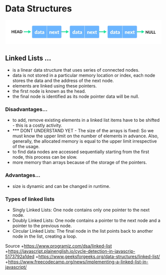 # Data Structures

![Linked List](https://raw.githubusercontent.com/niccmac/dataStructures/main/public/img/linked-list-concept.webp)

## Linked Lists ...

- is a linear data structure that uses series of connected nodes.
- data is not stored in a particular memory location or index, each node stores the data and the address of the next node.
- elements are linked using these pointers.
- the first node is known as the head.
- the final node is identified as its node pointer data will be null.

### Disadvantages...

- to add, remove existing elements in a linked list items have to be shifted - this is a costly activity.
- \*\*\* DONT UNDERSTAND YET - The size of the arrays is fixed: So we must know the upper limit on the number of elements in advance. Also, generally, the allocated memory is equal to the upper limit irrespective of the usage.
- to find data nodes are accessed sequentially starting from the first node, this process can be slow.
- more memory than arrays because of the storage of the pointers.

### Advantages...

- size is dynamic and can be changed in runtime.

### Types of linked lists

- Singly Linked Lists: One node contains only one pointer to the next node.
- Doubly Linked Lists: One node contains a pointer to the next node and a pointer to the previous node.
- Circular Linked Lists: The final node in the list points back to another node in the list, creating a loop.

Source +<https://www.programiz.com/dsa/linked-list> +<https://javascript.plainenglish.io/cycle-detection-in-javascrip-5173792a1ded> +<https://www.geeksforgeeks.org/data-structures/linked-list/> +<https://www.freecodecamp.org/news/implementing-a-linked-list-in-javascript/>
